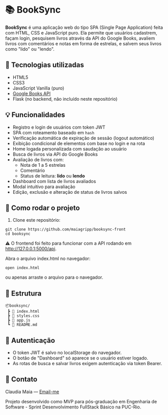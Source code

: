 # 📚 BookSync

**BookSync** é uma aplicação web do tipo SPA (Single Page Application) feita com HTML, CSS e JavaScript puro. Ela permite que usuários cadastrem, façam login, pesquisem livros através da API do Google Books, avaliem livros com comentários e notas em forma de estrelas, e salvem seus livros como "lido" ou "lendo".

## 🔧 Tecnologias utilizadas

- HTML5
- CSS3
- JavaScript Vanilla (puro)
- [Google Books API](https://developers.google.com/books)
- Flask (no backend, não incluído neste repositório)

## 💡 Funcionalidades

- Registro e login de usuários com token JWT
- SPA com roteamento baseado em `hash`
- Verificação automática de expiração de sessão (logout automático)
- Exibição condicional de elementos com base no login e na rota
- Home logada personalizada com saudação ao usuário
- Busca de livros via API do Google Books
- Avaliação de livros com:
  - Nota de 1 a 5 estrelas
  - Comentário
  - Status de leitura: **lido** ou **lendo**
- Dashboard com lista de livros avaliados
- Modal intuitivo para avaliação
- Edição, exclusão e alteração de status de livros salvos


## 🚀 Como rodar o projeto

1. Clone este repositório:

```
git clone https://github.com/maiagripp/booksync-front
cd booksync
```

⚠️ O frontend foi feito para funcionar com a API rodando em http://127.0.0.1:5000/api.

Abra o arquivo index.html no navegador:

```
open index.html
```
ou apenas arraste o arquivo para o navegador.

## 📁 Estrutura

```plaintext
📦booksync/
 ┣ 📜 index.html
 ┣ 📜 styles.css
 ┣ 📜 app.js
 ┗ 📜 README.md
```

## 🔐 Autenticação

- O token JWT é salvo no localStorage do navegador.
- O botão de "Dashboard" só aparece se o usuário estiver logado.
- As rotas de busca e salvar livros exigem autenticação via token Bearer.

## 📧 Contato

Claudia Maia — [Email-me](mailto:maiaandradec@gmail.com)

Projeto desenvolvido como MVP para pós-graduação em Engenharia de Software - Sprint Desenvolvimento FullStack Básico na PUC-Rio.